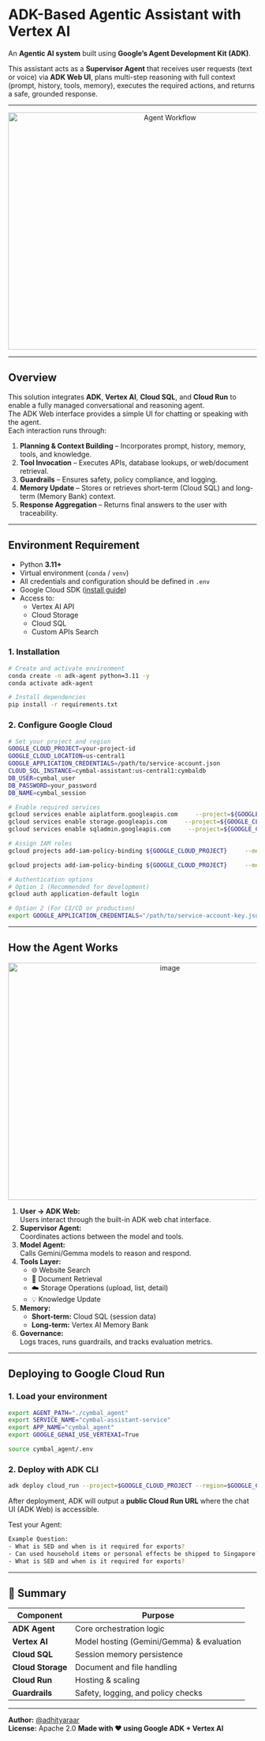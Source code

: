 # ADK-Based Agentic Assistant with Vertex AI

An **Agentic AI system** built using **Google’s Agent Development Kit (ADK)**.


This assistant acts as a **Supervisor Agent** that receives user requests (text or voice) via **ADK Web UI**, plans multi-step reasoning with full context (prompt, history, tools, memory), executes the required actions, and returns a safe, grounded response.

---

<div align="center">
  <img width="640" height="480" alt="Agent Workflow" src="https://github.com/user-attachments/assets/3f1b26bf-9cd0-49df-b504-aa60e885a4db" />
</div>

---

## Overview

This solution integrates **ADK**, **Vertex AI**, **Cloud SQL**, and **Cloud Run** to enable a fully managed conversational and reasoning agent.  
The ADK Web interface provides a simple UI for chatting or speaking with the agent.  
Each interaction runs through:

1. **Planning & Context Building** – Incorporates prompt, history, memory, tools, and knowledge.
2. **Tool Invocation** – Executes APIs, database lookups, or web/document retrieval.
3. **Guardrails** – Ensures safety, policy compliance, and logging.
4. **Memory Update** – Stores or retrieves short-term (Cloud SQL) and long-term (Memory Bank) context.
5. **Response Aggregation** – Returns final answers to the user with traceability.

---

## Environment Requirement

- Python **3.11+**
- Virtual environment (`conda` / `venv`)
- All credentials and configuration should be defined in `.env`
- Google Cloud SDK ([install guide](https://cloud.google.com/sdk/docs/install))
- Access to:
  - Vertex AI API  
  - Cloud Storage  
  - Cloud SQL  
  - Custom APIs Search

### 1. Installation

```bash
# Create and activate environment
conda create -n adk-agent python=3.11 -y
conda activate adk-agent

# Install dependencies
pip install -r requirements.txt
```

### 2. Configure Google Cloud

```bash
# Set your project and region
GOOGLE_CLOUD_PROJECT=your-project-id
GOOGLE_CLOUD_LOCATION=us-central1
GOOGLE_APPLICATION_CREDENTIALS=/path/to/service-account.json
CLOUD_SQL_INSTANCE=cymbal-assistant:us-central1:cymbaldb
DB_USER=cymbal_user
DB_PASSWORD=your_password
DB_NAME=cymbal_session

# Enable required services
gcloud services enable aiplatform.googleapis.com     --project=${GOOGLE_CLOUD_PROJECT}
gcloud services enable storage.googleapis.com     --project=${GOOGLE_CLOUD_PROJECT}
gcloud services enable sqladmin.googleapis.com     --project=${GOOGLE_CLOUD_PROJECT}

# Assign IAM roles
gcloud projects add-iam-policy-binding ${GOOGLE_CLOUD_PROJECT}     --member="user:YOUR_EMAIL@domain.com"     --role="roles/aiplatform.user"

gcloud projects add-iam-policy-binding ${GOOGLE_CLOUD_PROJECT}     --member="user:YOUR_EMAIL@domain.com"     --role="roles/storage.objectAdmin"

# Authentication options
# Option 1 (Recommended for development)
gcloud auth application-default login

# Option 2 (For CI/CD or production)
export GOOGLE_APPLICATION_CREDENTIALS="/path/to/service-account-key.json"
```

---

## How the Agent Works

<div align="center">
<img width="640" height="480" alt="image" src="https://github.com/user-attachments/assets/4d855404-9d6f-42a2-9d14-f043f3e44d33" />
</div>

1. **User → ADK Web:**  
   Users interact through the built-in ADK web chat interface.
2. **Supervisor Agent:**  
   Coordinates actions between the model and tools.
3. **Model Agent:**  
   Calls Gemini/Gemma models to reason and respond.
4. **Tools Layer:**  
   - 🌐 Website Search  
   - 📄 Document Retrieval  
   - ☁️ Storage Operations (upload, list, detail)
   - 💡 Knowledge Update
5. **Memory:**  
   - **Short-term:** Cloud SQL (session data)  
   - **Long-term:** Vertex AI Memory Bank
6. **Governance:**  
   Logs traces, runs guardrails, and tracks evaluation metrics.

---

## Deploying to Google Cloud Run

### 1. Load your environment
```bash
export AGENT_PATH="./cymbal_agent"
export SERVICE_NAME="cymbal-assistant-service"
export APP_NAME="cymbal_agent"
export GOOGLE_GENAI_USE_VERTEXAI=True

source cymbal_agent/.env
```

### 2. Deploy with ADK CLI
```bash
adk deploy cloud_run --project=$GOOGLE_CLOUD_PROJECT --region=$GOOGLE_CLOUD_LOCATION --service_name=$SERVICE_NAME --app_name=$APP_NAME --with_ui $AGENT_PATH
```

After deployment, ADK will output a **public Cloud Run URL** where the chat UI (ADK Web) is accessible.

Test your Agent:
```bash
Example Question:
- What is SED and when is it required for exports?
- Can used household items or personal effects be shipped to Singapore?
- What is SED and when is it required for exports?
```
---

## 🧭 Summary

| Component | Purpose |
|------------|----------|
| **ADK Agent** | Core orchestration logic |
| **Vertex AI** | Model hosting (Gemini/Gemma) & evaluation |
| **Cloud SQL** | Session memory persistence |
| **Cloud Storage** | Document and file handling |
| **Cloud Run** | Hosting & scaling |
| **Guardrails** | Safety, logging, and policy checks |

---

**Author:** [@adhityaraar](mailto:ardiansyah.raar@gmail.com)  
**License:** Apache 2.0
**Made with ❤️ using Google ADK + Vertex AI**